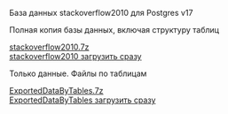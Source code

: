 База данных stackoverflow2010 для Postgres v17

Полная копия базы данных, включая структуру таблиц

[stackoverflow2010.7z](https://cloud.mail.ru/public/HpLz/N4zZCVU5P)  
[stackoverflow2010 загрузить сразу](https://cloclo58.datacloudmail.ru/public/get/6vwdVN1Pc5ZfLSP3BdcdX1CQ9jA7sqG8F9MDgjTRfQfVSZL4E1rnncNo2DVnoRvX3b4zXus3dMT6j9X1auvbB32VLw8k2DzcbxfkWdUEx7kna6j3tfGHpoNbmiCeHQdcZ7hwTwwp9EovG6YWdyvZg14dBpMSyUwPgJEBCmTKoGyN3vaEuB8jyBgkLW4GTYirJ2vsNkZ4BWYVCnnSeP3EAYAmsCGqW6rm2BVyxtBz9X1y4W87VsdKknMDcNMgSnmtqMB89RBZq1tZt7xeJWRgQBQ262dpsm4njZy3aGx9SorZ6XY8FyxL3GRCehgDaRTPWMvKUJfUw5UQfeGtE2qCaZGpmUqRWNeZYE6JXvtMJ3LMJ4cmTWV48cHNnUEuphsx6oFc1n5pSr5yUAZRo5p57Z/no/stackoverflow2010.7z)

Только данные. Файлы по таблицам

[ExportedDataByTables.7z](https://cloud.mail.ru/public/oxRL/SXUiAg2du)  
[ExportedDataByTables загрузить сразу](https://cloclo55.datacloudmail.ru/public/get/6vwdVN1Pc5ZfLSP3BdckYFnhFGv7Hf7VuN5Lyn6gjatxnx59vqaUZrAMBfJgGd15rwNMKXN6qkxfcfqg4UWdU6fm17ffkFe5yqnSmqG43hfs1ypSoEXkH2JRHFGuRWDB82Dz7yFMmTXEBeeQF8h6XYZZM8qZDnSXwCzhRB7Bm8DCgKBjz96acat7CwWB9qjKXHHsU6y7B4hctdq3idVrCeAB1Km7EbK3N6vNFGfQtr5UMRDKbP5AaHcEcrnXCS6Sye7KZ3PPgSqYbx6ccJBXKR9T6yBBmVywsYdjrKRXv1coFZU8C41oqaia4hKgyTao1PaQcrFob1AtmU7XFccc5sohoNeBuaMKoE7aG8XJHtsQpdmHGZvdm4G9yjgt2XEt7auDsGHC6bhfR8t7j2qiep/no/ExportedDataByTables.7z)


